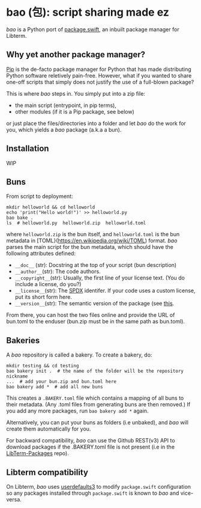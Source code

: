# bao (包): script sharing made ez

_bao_ is a Python port of [package.swift](https://github.com/ColdGrub1384/LibTerm/Commands/builtins/package.swift), an inbuilt package manager for Libterm.

## Why yet another package manager?

[Pip](https://pypi.org/project/pip/) is the de-facto package manager for Python that has made distributing Python software reletively pain-free.
However, what if you wanted to share one-off scripts that simply does not justify the use of a full-blown package?

This is where _bao_ steps in. You simply put into a zip file:
- the main script (entrypoint, in pip terms),
- other modules (if it is a Pip package, see below)

or just place the files/directories into a folder and let _bao_ do the work for you, which yields a _bao_ package (a.k.a a bun).

## Installation

WIP

## Buns

From script to deployment:

```
mkdir helloworld && cd helloworld
echo 'print("Hello world!")' >> helloworld.py
bao bake .
ls  # helloworld.py  helloworld.zip  helloworld.toml
```
where `helloworld.zip` is the bun itself, and `helloworld.toml` is the bun metadata in [TOML}(https://en.wikipedia.org/wiki/TOML) format.
_bao_ parses the main script for the bun metadata, which should have the following attributes defined:

- `__doc__` (str): Docstring at the top of your script (bun description)
- `__author__`(str): The code authors.
- `__copyright__`(str): Usually, the first line of your license text. (You do include a license, do you?)
- `__license__`(str): The [SPDX](https://spdx.org/licenses/) identifer. If your code uses a custom license, put its short form here.
- `__version__`(str): The semantic version of the package (see [this](https://semver.org/).

From there, you can host the two files online and provide the URL of bun.toml to the enduser (bun.zip must be in the same path as bun.toml).

## Bakeries

A _bao_ repository is called a bakery.
To create a bakery, do:

```
mkdir testing && cd testing
bao bakery init .  # the name of the folder will be the repository nickname
...  # add your bun.zip and bun.toml here
bao bakery add *  # add all new buns
```

This creates a `.BAKERY.toml` file which contains a mapping of all buns to their metadata.
(Any .toml files from generating buns are then removed.)
If you add any more packages, run `bao bakery add *` again.

Alternatively, you can put your buns as folders (i.e unbaked), and _bao_ will create them automatically for you.

For backward compatibility, _bao_ can use the Github REST(v3) API to download packages if the .BAKERY.toml file is not present
(i.e in the [LibTerm-Packages](https://github.com/ColdGrub1384/LibTerm-Packages) repo).

## Libterm compatibility

On Libterm, _bao_ uses [userdefaults3](https://github.com/onyxware/userdefaults3) to modify `package.swift` configuration so any packages installed through `package.swift` is known to _bao_ and vice-versa.


